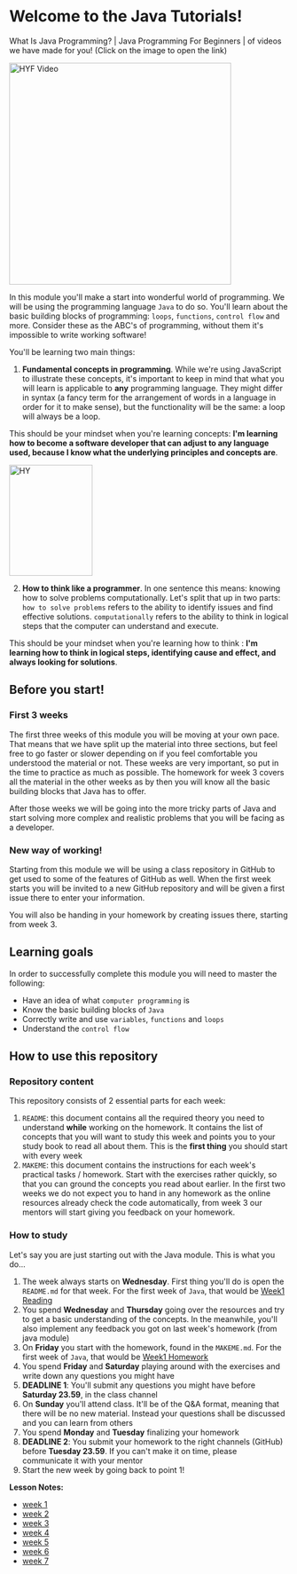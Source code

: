 # Welcome to the Java Tutorials!

What Is Java Programming? | Java Programming For Beginners |  of videos  we have made for you! (Click on the image to open the link)

<a href="https://www.youtube.com/watch?v=mAtkPQO1FcA" target="_blank"><img src="https://static.javatpoint.com/images/core/java-features.png" width="400" height="400" alt="HYF Video" /></a>



In this module you'll make a start into wonderful world of programming. We will be using the programming language `Java` to do so. You'll learn about the basic building blocks of programming: `loops`, `functions`, `control flow` and more. Consider these as the ABC's of programming, without them it's impossible to write working software!

You'll be learning two main things:

1. **Fundamental concepts in programming**. While we're using JavaScript to illustrate these concepts, it's important to keep in mind that what you will learn is applicable to **any** programming language. They might differ in syntax (a fancy term for the arrangement of words in a language in order for it to make sense), but the functionality will be the same: a loop will always be a loop.

This should be your mindset when you're learning concepts: **I'm learning how to become a software developer that can adjust to any language used, because I know what the underlying principles and concepts are**.

<img src="https://upload.wikimedia.org/wikipedia/en/thumb/3/30/Java_programming_language_logo.svg/80px-Java_programming_language_logo.svg.png" width="150" height="200" alt="HY" />

2. **How to think like a programmer**. In one sentence this means: knowing how to solve problems computationally. Let's split that up in two parts: `how to solve problems` refers to the ability to identify issues and find effective solutions. `computationally` refers to the ability to think in logical steps that the computer can understand and execute.

This should be your mindset when you're learning how to think : **I'm learning how to think in logical steps, identifying cause and effect, and always looking for solutions**.

## Before you start!



### First 3 weeks

The first three weeks of this module you will be moving at your own pace. That means that we have split up the material into three sections, but feel free to go faster or slower depending on if you feel comfortable you understood the material or not. These weeks are very important, so put in the time to practice as much as possible. The homework for week 3 covers all the material in the other weeks as by then you will know all the basic building blocks that Java has to offer.

After those weeks we will be going into the more tricky parts of Java and start solving more complex and realistic problems that you will be facing as a developer.

### New way of working!

Starting from this module we will be using a class repository in GitHub to get used to some of the features of GitHub as well. When the first week starts you will be invited to a new GitHub repository and will be given a first issue there to enter your information. 

You will also be handing in your homework by creating issues there, starting from week 3.

## Learning goals

In order to successfully complete this module you will need to master the following:

- Have an idea of what `computer programming` is
- Know the basic building blocks of `Java`
- Correctly write and use `variables`, `functions` and `loops`
- Understand the `control flow`

## How to use this repository

### Repository content

This repository consists of 2 essential parts for each week:

1. `README`: this document contains all the required theory you need to understand **while** working on the homework. It contains the list of concepts that you will want to study this week and points you to your study book to read all about them. This is the **first thing** you should start with every week
2. `MAKEME`: this document contains the instructions for each week's practical tasks / homework. Start with the exercises rather quickly, so that you can ground the concepts you read about earlier. In the first two weeks we do not expect you to hand in any homework as the online resources already check the code automatically, from week 3 our mentors will start giving you feedback on your homework.

### How to study

Let's say you are just starting out with the Java module. This is what you do...

1. The week always starts on **Wednesday**. First thing you'll do is open the `README.md` for that week. For the first week of `Java`, that would be [Week1 Reading](https://github.com/InfoTech-Academy/JAVA_LESSONS/blob/main/Lesson_1.md)
2. You spend **Wednesday** and **Thursday** going over the resources and try to get a basic understanding of the concepts. In the meanwhile, you'll also implement any feedback you got on last week's homework (from java module)
3. On **Friday** you start with the homework, found in the `MAKEME.md`. For the first week of `Java`, that would be [Week1 Homework](https://github.com/InfoTech-Academy/JAVA_LESSONS/blob/main/Lesson_1.md)
4. You spend **Friday** and **Saturday** playing around with the exercises and write down any questions you might have
5. **DEADLINE 1**: You'll submit any questions you might have before **Saturday 23.59**, in the class channel
6. On **Sunday** you'll attend class. It'll be of the Q&A format, meaning that there will be no new material. Instead your questions shall be discussed and you can learn from others
7. You spend **Monday** and **Tuesday** finalizing your homework
8. **DEADLINE 2**: You submit your homework to the right channels (GitHub) before **Tuesday 23.59**. If you can't make it on time, please communicate it with your mentor
9. Start the new week by going back to point 1!

**Lesson Notes:**

* [week 1](https://github.com/InfoTech-Academy/JAVA_LESSONS/blob/main/Lesson_1.md)
* [week 2](https://github.com/InfoTech-Academy/JAVA_LESSONS/blob/main/Lesson_2.md)
* [week 3](https://github.com/InfoTech-Academy/JAVA_LESSONS/blob/main/Lesson_3.md)
* [week 4](https://github.com/InfoTech-Academy/JAVA_LESSONS/blob/main/Lesson_4.md)
* [week 5](https://github.com/InfoTech-Academy/JAVA_LESSONS/blob/main/Lesson_5.md)
* [week 6](https://github.com/InfoTech-Academy/JAVA_LESSONS/blob/main/Lesson_6.md)
* [week 7](https://github.com/InfoTech-Academy/JAVA_LESSONS/blob/main/Lesson_7.md)
